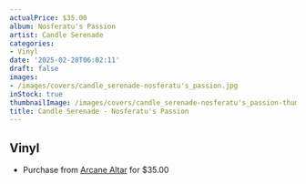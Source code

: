 ```yaml
---
actualPrice: $35.00
album: Nosferatu's Passion
artist: Candle Serenade
categories:
- Vinyl
date: '2025-02-28T06:02:11'
draft: false
images:
- /images/covers/candle_serenade-nosferatu's_passion.jpg
inStock: true
thumbnailImage: /images/covers/candle_serenade-nosferatu's_passion-thumb.jpg
title: Candle Serenade - Nosferatu's Passion
---
```


## Vinyl
* Purchase from [Arcane Altar](https://arcanealtar.bigcartel.com/product/candle-serenade-nosferatu-s-passion-12-lp) for $35.00
